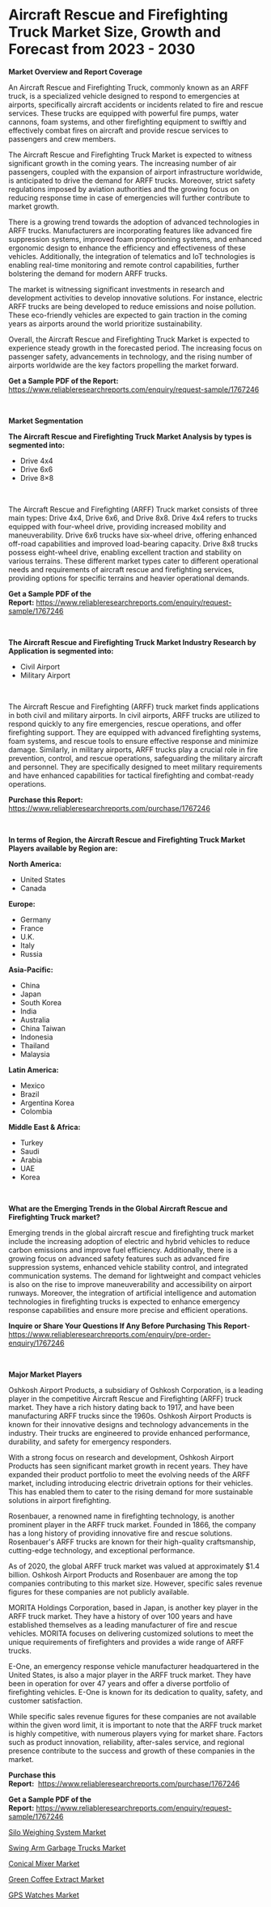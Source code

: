 <p><h1>Aircraft Rescue and Firefighting Truck Market Size, Growth and Forecast from 2023 - 2030</h1></p><p><strong>Market Overview and Report Coverage</strong></p>
<p><p>An Aircraft Rescue and Firefighting Truck, commonly known as an ARFF truck, is a specialized vehicle designed to respond to emergencies at airports, specifically aircraft accidents or incidents related to fire and rescue services. These trucks are equipped with powerful fire pumps, water cannons, foam systems, and other firefighting equipment to swiftly and effectively combat fires on aircraft and provide rescue services to passengers and crew members.</p><p>The Aircraft Rescue and Firefighting Truck Market is expected to witness significant growth in the coming years. The increasing number of air passengers, coupled with the expansion of airport infrastructure worldwide, is anticipated to drive the demand for ARFF trucks. Moreover, strict safety regulations imposed by aviation authorities and the growing focus on reducing response time in case of emergencies will further contribute to market growth.</p><p>There is a growing trend towards the adoption of advanced technologies in ARFF trucks. Manufacturers are incorporating features like advanced fire suppression systems, improved foam proportioning systems, and enhanced ergonomic design to enhance the efficiency and effectiveness of these vehicles. Additionally, the integration of telematics and IoT technologies is enabling real-time monitoring and remote control capabilities, further bolstering the demand for modern ARFF trucks.</p><p>The market is witnessing significant investments in research and development activities to develop innovative solutions. For instance, electric ARFF trucks are being developed to reduce emissions and noise pollution. These eco-friendly vehicles are expected to gain traction in the coming years as airports around the world prioritize sustainability.</p><p>Overall, the Aircraft Rescue and Firefighting Truck Market is expected to experience steady growth in the forecasted period. The increasing focus on passenger safety, advancements in technology, and the rising number of airports worldwide are the key factors propelling the market forward.</p></p>
<p><strong>Get a Sample PDF of the Report:</strong> <a href="https://www.reliableresearchreports.com/enquiry/request-sample/1767246">https://www.reliableresearchreports.com/enquiry/request-sample/1767246</a></p>
<p>&nbsp;</p>
<p><strong>Market Segmentation</strong></p>
<p><strong>The Aircraft Rescue and Firefighting Truck Market Analysis by types is segmented into:</strong></p>
<p><ul><li>Drive 4x4</li><li>Drive 6x6</li><li>Drive 8×8</li></ul></p>
<p>&nbsp;</p>
<p><p>The Aircraft Rescue and Firefighting (ARFF) Truck market consists of three main types: Drive 4x4, Drive 6x6, and Drive 8x8. Drive 4x4 refers to trucks equipped with four-wheel drive, providing increased mobility and maneuverability. Drive 6x6 trucks have six-wheel drive, offering enhanced off-road capabilities and improved load-bearing capacity. Drive 8x8 trucks possess eight-wheel drive, enabling excellent traction and stability on various terrains. These different market types cater to different operational needs and requirements of aircraft rescue and firefighting services, providing options for specific terrains and heavier operational demands.</p></p>
<p><strong>Get a Sample PDF of the Report:</strong>&nbsp;<a href="https://www.reliableresearchreports.com/enquiry/request-sample/1767246">https://www.reliableresearchreports.com/enquiry/request-sample/1767246</a></p>
<p>&nbsp;</p>
<p><strong>The Aircraft Rescue and Firefighting Truck Market Industry Research by Application is segmented into:</strong></p>
<p><ul><li>Civil Airport</li><li>Military Airport</li></ul></p>
<p>&nbsp;</p>
<p><p>The Aircraft Rescue and Firefighting (ARFF) truck market finds applications in both civil and military airports. In civil airports, ARFF trucks are utilized to respond quickly to any fire emergencies, rescue operations, and offer firefighting support. They are equipped with advanced firefighting systems, foam systems, and rescue tools to ensure effective response and minimize damage. Similarly, in military airports, ARFF trucks play a crucial role in fire prevention, control, and rescue operations, safeguarding the military aircraft and personnel. They are specifically designed to meet military requirements and have enhanced capabilities for tactical firefighting and combat-ready operations.</p></p>
<p><strong>Purchase this Report:</strong>&nbsp; <a href="https://www.reliableresearchreports.com/purchase/1767246">https://www.reliableresearchreports.com/purchase/1767246</a></p>
<p>&nbsp;</p>
<p><strong>In terms of Region, the Aircraft Rescue and Firefighting Truck Market Players available by Region are:</strong></p>
<p>
    <p> <strong> North America: </strong>
        <ul>
            <li>United States</li>
            <li>Canada</li>
        </ul>
        </p> 
    <p> <strong> Europe: </strong>
        <ul>
            <li>Germany</li>
            <li>France</li>
            <li>U.K.</li>
            <li>Italy</li>
            <li>Russia</li>
        </ul>
        </p> 
    <p> <strong> Asia-Pacific: </strong>
        <ul>
            <li>China</li>
            <li>Japan</li>
            <li>South Korea</li>
            <li>India</li>
            <li>Australia</li>
            <li>China Taiwan</li>
            <li>Indonesia</li>
            <li>Thailand</li>
            <li>Malaysia</li>
        </ul>
        </p> 
    <p> <strong> Latin America: </strong>
        <ul>
            <li>Mexico</li>
            <li>Brazil</li>
            <li>Argentina Korea</li>
            <li>Colombia</li>
        </ul>
        </p> 
    <p> <strong> Middle East & Africa: </strong>
        <ul>
            <li>Turkey</li>
            <li>Saudi</li>
            <li>Arabia</li>
            <li>UAE</li>
            <li>Korea</li>
        </ul>
    </p>
    </p>
<p>&nbsp;</p>
<p><strong>What are the Emerging Trends in the Global Aircraft Rescue and Firefighting Truck market?</strong></p>
<p><p>Emerging trends in the global aircraft rescue and firefighting truck market include the increasing adoption of electric and hybrid vehicles to reduce carbon emissions and improve fuel efficiency. Additionally, there is a growing focus on advanced safety features such as advanced fire suppression systems, enhanced vehicle stability control, and integrated communication systems. The demand for lightweight and compact vehicles is also on the rise to improve maneuverability and accessibility on airport runways. Moreover, the integration of artificial intelligence and automation technologies in firefighting trucks is expected to enhance emergency response capabilities and ensure more precise and efficient operations.</p></p>
<p><strong>Inquire or Share Your Questions If Any Before Purchasing This Report</strong>- <a href="https://www.reliableresearchreports.com/enquiry/pre-order-enquiry/1767246">https://www.reliableresearchreports.com/enquiry/pre-order-enquiry/1767246</a></p>
<p>&nbsp;</p>
<p><strong>Major Market Players</strong></p>
<p><p>Oshkosh Airport Products, a subsidiary of Oshkosh Corporation, is a leading player in the competitive Aircraft Rescue and Firefighting (ARFF) truck market. They have a rich history dating back to 1917, and have been manufacturing ARFF trucks since the 1960s. Oshkosh Airport Products is known for their innovative designs and technology advancements in the industry. Their trucks are engineered to provide enhanced performance, durability, and safety for emergency responders.</p><p>With a strong focus on research and development, Oshkosh Airport Products has seen significant market growth in recent years. They have expanded their product portfolio to meet the evolving needs of the ARFF market, including introducing electric drivetrain options for their vehicles. This has enabled them to cater to the rising demand for more sustainable solutions in airport firefighting.</p><p>Rosenbauer, a renowned name in firefighting technology, is another prominent player in the ARFF truck market. Founded in 1866, the company has a long history of providing innovative fire and rescue solutions. Rosenbauer's ARFF trucks are known for their high-quality craftsmanship, cutting-edge technology, and exceptional performance.</p><p>As of 2020, the global ARFF truck market was valued at approximately $1.4 billion. Oshkosh Airport Products and Rosenbauer are among the top companies contributing to this market size. However, specific sales revenue figures for these companies are not publicly available.</p><p>MORITA Holdings Corporation, based in Japan, is another key player in the ARFF truck market. They have a history of over 100 years and have established themselves as a leading manufacturer of fire and rescue vehicles. MORITA focuses on delivering customized solutions to meet the unique requirements of firefighters and provides a wide range of ARFF trucks.</p><p>E-One, an emergency response vehicle manufacturer headquartered in the United States, is also a major player in the ARFF truck market. They have been in operation for over 47 years and offer a diverse portfolio of firefighting vehicles. E-One is known for its dedication to quality, safety, and customer satisfaction.</p><p>While specific sales revenue figures for these companies are not available within the given word limit, it is important to note that the ARFF truck market is highly competitive, with numerous players vying for market share. Factors such as product innovation, reliability, after-sales service, and regional presence contribute to the success and growth of these companies in the market.</p></p>
<p><strong>Purchase this Report:</strong>&nbsp;&nbsp;<a href="https://www.reliableresearchreports.com/purchase/1767246">https://www.reliableresearchreports.com/purchase/1767246</a></p>
<p></p>
<p><strong>Get a Sample PDF of the Report:</strong>&nbsp;<a href="https://www.reliableresearchreports.com/enquiry/request-sample/1767246">https://www.reliableresearchreports.com/enquiry/request-sample/1767246</a></p>
<p><p><a href="https://www.linkedin.com/pulse/silo-weighing-system-market-size-growth-forecast-from-2023-2030-fvxxe/">Silo Weighing System Market</a></p><p><a href="https://github.com/NorbertYates/Market-Research-Report-List-2/blob/main/swing-arm-garbage-trucks-market.md">Swing Arm Garbage Trucks Market</a></p><p><a href="https://www.linkedin.com/pulse/conical-mixer-market-size-share-global-analysis-report-nknye/">Conical Mixer Market</a></p><p><a href="https://medium.com/@shivay151299/green-coffee-extract-market-size-and-market-trends-complete-industry-overview-2023-to-2030-9ced0cd847ea">Green Coffee Extract Market</a></p><p><a href="https://medium.com/@tiffanytran1905/gps-watches-market-report-reveals-the-latest-trends-and-growth-opportunities-of-this-market-7431c2c3a283">GPS Watches Market</a></p></p>